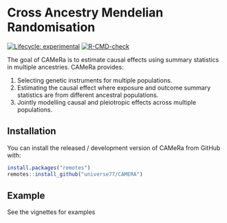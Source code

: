 # Cross Ancestry Mendelian Randomisation

<!-- badges: start -->
[![Lifecycle: experimental](https://img.shields.io/badge/lifecycle-experimental-orange.svg)](https://lifecycle.r-lib.org/articles/stages.html#experimental)
[![R-CMD-check](https://github.com/MRCIEU/CAMERA/actions/workflows/R-CMD-check.yaml/badge.svg)](https://github.com/MRCIEU/CAMERA/actions/workflows/R-CMD-check.yaml)
<!-- badges: end -->

The goal of CAMeRa is to estimate causal effects using summary
statistics in multiple ancestries. CAMeRa provides:

1)  Selecting genetic instruments for multiple populations.
2)  Estimating the causal effect where exposure and outcome summary
    statistics are from different ancestral populations.
3)  Jointly modelling causal and pleiotropic effects across multiple
    populations.

## Installation

You can install the released / development version of CAMeRa from GitHub
with:

``` r
install.packages("remotes")
remotes::install_github("universe77/CAMERA")
```

## Example

See the vignettes for examples
